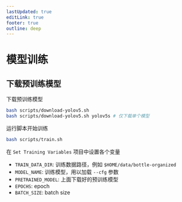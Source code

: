 ```yaml
---
lastUpdated: true
editLink: true
footer: true
outline: deep
---
```


# 模型训练


## 下载预训练模型

下载预训练模型

```bash
bash scripts/download-yolov5.sh
bash scripts/download-yolov5.sh yolov5s # 仅下载单个模型
```

运行脚本开始训练

```bash
bash scripts/train.sh
```

在 `Set Training Variables` 项目中设置各个变量
- `TRAIN_DATA_DIR`: 训练数据路径，例如 `$HOME/data/bottle-organized`
- `MODEL_NAME`: 训练模型，用以加载 `--cfg` 参数
- `PRETRAINED_MODEL`: 上面下载好的预训练模型
- `EPOCHS`: epoch
- `BATCH_SIZE`: batch size